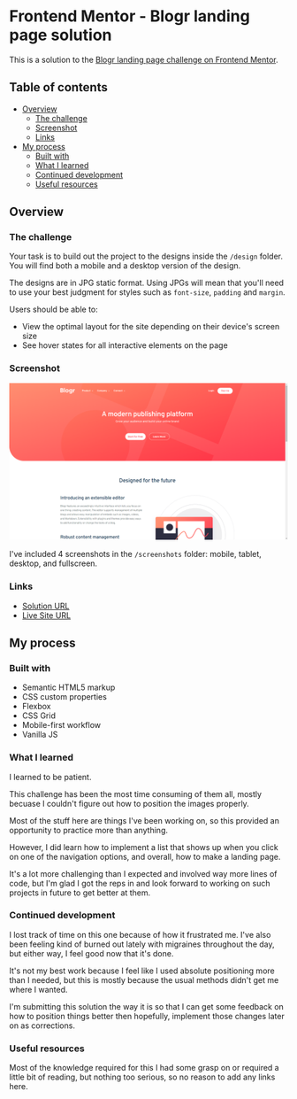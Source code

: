 # Frontend Mentor - Blogr landing page solution

This is a solution to the [Blogr landing page challenge on Frontend Mentor](https://www.frontendmentor.io/challenges/blogr-landing-page-EX2RLAApP). 

## Table of contents

- [Overview](#overview)
  - [The challenge](#the-challenge)
  - [Screenshot](#screenshot)
  - [Links](#links)
- [My process](#my-process)
  - [Built with](#built-with)
  - [What I learned](#what-i-learned)
  - [Continued development](#continued-development)
  - [Useful resources](#useful-resources)

## Overview

### The challenge

Your task is to build out the project to the designs inside the `/design` folder. You will find both a mobile and a desktop version of the design. 

The designs are in JPG static format. Using JPGs will mean that you'll need to use your best judgment for styles such as `font-size`, `padding` and `margin`.

Users should be able to:

- View the optimal layout for the site depending on their device's screen size
- See hover states for all interactive elements on the page

### Screenshot

![](./screenshots/blogr-landing-page-fullscreen.png)

I've included 4 screenshots in the `/screenshots` folder: mobile, tablet, desktop, and fullscreen.

### Links

- [Solution URL](https://www.frontendmentor.io/solutions/responsive-landing-page-using-css-grid-flexbox-and-bem-UssRPhkLN#comment-61701a127f0dd1434ed59940)
- [Live Site URL](https://victor-nyagudi.github.io/blogr-landing-page/)

## My process

### Built with

- Semantic HTML5 markup
- CSS custom properties
- Flexbox
- CSS Grid
- Mobile-first workflow
- Vanilla JS

### What I learned

I learned to be patient. 

This challenge has been the most time consuming of them all, mostly becuase I couldn't figure out how to position the images properly. 

Most of the stuff here are things I've been working on, so this provided an opportunity to practice
more than anything.

However, I did learn how to implement a list that shows up when you click on one of the navigation
options, and overall, how to make a landing page. 

It's a lot more challenging than I expected and involved way more lines of code, but I'm glad I
got the reps in and look forward to working on such projects in future to get better at them.

### Continued development

I lost track of time on this one because of how it frustrated me. I've also been feeling kind of
burned out lately with migraines throughout the day, but either way, I feel good now that it's done.

It's not my best work because I feel like I used absolute positioning more than I needed, but this 
is mostly because the usual methods didn't get me where I wanted. 

I'm submitting this solution the way it is so that I can get some feedback on how to position things
better then hopefully, implement those changes later on as corrections. 

### Useful resources

Most of the knowledge required for this I had some grasp on or required a little bit of reading, but
nothing too serious, so no reason to add any links here. 